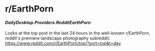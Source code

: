 # r/EarthPorn
#### *DailyDesktop.Providers.RedditEarthPorn*

Looks at the top post in the last 24 hours in the well-known r/EarthPorn, reddit's premiere landscape photography subreddit.<br />
https://www.reddit.com/r/EarthPorn/top/?sort=top&t=day
